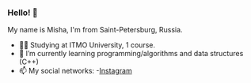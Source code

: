 ### Hello! 👋

My name is Misha, I'm from Saint-Petersburg, Russia.

- 👨‍🎓 Studying at ITMO University, 1 course.
- 🌱 I’m currently learning programming/algorithms and data structures (C++)
- 📫 My social networks:
    -[Instagram](https://www.instagram.com/dirty_lipa/)

